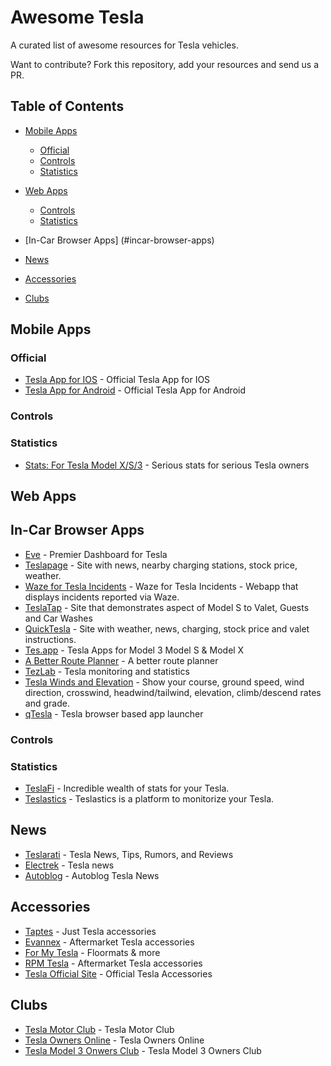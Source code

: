 # Awesome Tesla

A curated list of awesome resources for Tesla vehicles.

Want to contribute? Fork this repository, add your resources and send us a PR. 

## Table of Contents

- [Mobile Apps](#mobile-applications)
  - [Official](#official)
  - [Controls](#controls)
  - [Statistics](#statistics)

- [Web Apps](#mobile-applications)
  - [Controls](#controls)
  - [Statistics](#statistics)
  
- [In-Car Browser Apps] (#incar-browser-apps)

- [News](#news)

- [Accessories](#accessories)

- [Clubs](#clubs)


## Mobile Apps

### Official
- [Tesla App for IOS](https://itunes.apple.com/us/app/tesla-model-s/id582007913?mt=8) - Official Tesla App for IOS
- [Tesla App for Android](https://play.google.com/store/apps/details?id=com.teslamotors.tesla&hl=en) - Official Tesla App for Android

### Controls

### Statistics

 - [Stats: For Tesla Model X/S/3](https://itunes.apple.com/us/app/stats-for-tesla-model-s-x-3/id1191100729?mt=8) - Serious stats for serious Tesla owners

## Web Apps

## In-Car Browser Apps
 - [Eve](https://teslaapps.net/en/) - Premier Dashboard for Tesla
 - [Teslapage](http://teslapage.com/) - Site with news, nearby charging stations, stock price, weather. 
 - [Waze for Tesla Incidents](https://teslawaze.azurewebsites.net/) - Waze for Tesla Incidents - Webapp that displays incidents reported via Waze.
 - [TeslaTap](http://teslatap.com/guest/sd-us/valet.php) - Site that demonstrates aspect of Model S to Valet, Guests and Car Washes
 - [QuickTesla](https://qtes.la/) - Site with weather, news, charging, stock price and valet instructions.
 - [Tes.app](https://tes.app) - Tesla Apps for Model 3 Model S & Model X 
 - [A Better Route Planner](https://abetterrouteplanner.com/) - A better route planner
 - [TezLab](https://tezlabapp.com) - Tesla monitoring and statistics
 - [Tesla Winds and Elevation](https://teslawinds.com/) - Show your course, ground speed, wind direction, crosswind, headwind/tailwind, elevation, climb/descend rates and grade.
 - [qTesla](https://qtes.la/) - Tesla browser based app launcher

### Controls

### Statistics

 - [TeslaFi](www.teslafi.com) - Incredible wealth of stats for your Tesla.
 - [Teslastics](https://teslastics.com) - Teslastics is a platform to monitorize your Tesla.

## News

 - [Teslarati](https://www.teslarati.com/) - Tesla News, Tips, Rumors, and Reviews
 - [Electrek](https://electrek.co/guides/tesla/) - Tesla news
 - [Autoblog](https://www.autoblog.com/tesla/news/) - Autoblog Tesla News
 
## Accessories

 - [Taptes](https://www.taptes.com/) - Just Tesla accessories
 - [Evannex](https://evannex.com/) - Aftermarket Tesla accessories
 - [For My Tesla](http://formytesla.com/) - Floormats & more
 - [RPM Tesla](https://www.rpmtesla.com/) - Aftermarket Tesla accessories
 - [Tesla Official Site](http://www.shop.teslamotors.com) - Official Tesla Accessories 
 
## Clubs
 - [Tesla Motor Club](https://teslamotorsclub.com/) - Tesla Motor Club
 - [Tesla Owners Online](https://teslaownersonline.com/) - Tesla Owners Online
 - [Tesla Model 3 Onwers Club](https://model3ownersclub.com) - Tesla Model 3 Owners Club
 
